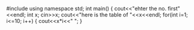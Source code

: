 
#include <iostream>
using namespace std;
int main()
{
  cout<<"ehter the no. first"<<endl;
  int x;
  cin>>x;
  cout<<"here is the table of "<<x<<endl;
  for(int i=1; i<=10; i++)
  {
    cout<<x*i<<" ";
  }
